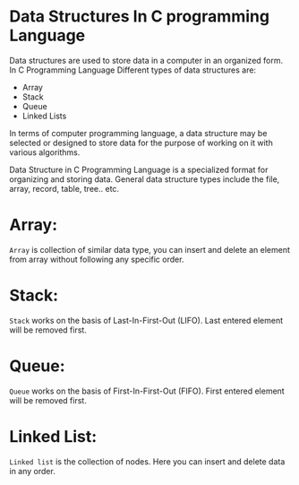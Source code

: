# Data Structures In C programming Language 

Data structures are used to store data in a computer in an organized form.
In C Programming Language Different types of data structures are:
* Array 
* Stack
* Queue 
* Linked Lists

In terms of computer programming language, a data structure may be selected or designed to store data for the purpose of working on it with various algorithms.

Data Structure in C Programming Language is a specialized format for organizing and storing data.
General data structure types include the file, array, record, table, tree.. etc.

# Array: 
`Array` is collection of similar data type, you can insert and delete an element from array without following any specific order.
# Stack:
`Stack` works on the basis of Last-In-First-Out (LIFO). Last entered element will be removed first.
# Queue:
`Queue` works on the basis of First-In-First-Out (FIFO). First entered element will be removed first.
# Linked List:
`Linked list` is the collection of nodes. Here you can insert and delete data in any order.
